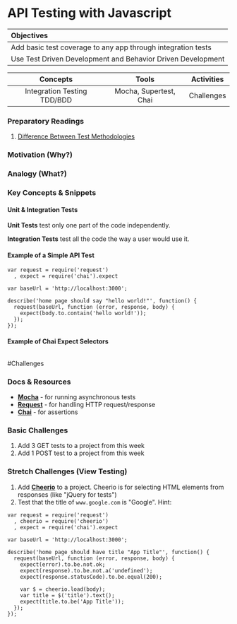 # API Testing with Javascript

| Objectives |
| :--- |
| Add basic test coverage to any app through integration tests |
| Use Test Driven Development and Behavior Driven Development |

| Concepts | Tools | Activities |
| :---: | :---: | :---: |
| Integration Testing TDD/BDD | Mocha, Supertest, Chai | Challenges |

### Preparatory Readings

1. [Difference Between Test Methodologies](http://stackoverflow.com/questions/4904096/whats-the-difference-between-unit-functional-acceptance-and-integration-test/4904533#4904533)


### Motivation (Why?)

### Analogy (What?)

### Key Concepts & Snippets

#### Unit & Integration Tests

**Unit Tests** test only one part of the code independently.

**Integration Tests** test all the code the way a user would use it.

#### Example of a Simple API Test

```
var request = require('request')
  , expect = require('chai').expect

var baseUrl = 'http://localhost:3000';

describe('home page should say "hello world!"', function() {
  request(baseUrl, function (error, response, body) {
    expect(body.to.contain('hello world!'));
  });
});
```

#### Example of Chai Expect Selectors

```
```

#Challenges

### Docs & Resources

* **[Mocha](http://mochajs.org/#getting-started)** - for running asynchronous tests
* **[Request](https://github.com/request)** - for handling HTTP request/response
* **[Chai](http://chaijs.com/api/)** - for assertions

### Basic Challenges

1. Add 3 GET tests to a project from this week
2. Add 1 POST test to a project from this week

### Stretch Challenges (View Testing)

1. Add **[Cheerio](https://github.com/cheeriojs/cheerio)** to a project. Cheerio is for selecting HTML elements from responses (like "jQuery for tests")
2. Test that the title of ```www.google.com``` is "Google".
Hint:
```
var request = require('request')
  , cheerio = require('cheerio')
  , expect = require('chai').expect

var baseUrl = 'http://localhost:3000';

describe('home page should have title "App Title"', function() {
  request(baseUrl, function (error, response, body) {
    expect(error).to.be.not.ok;
    expect(response).to.be.not.a('undefined');
    expect(response.statusCode).to.be.equal(200);

    var $ = cheerio.load(body);
    var title = $('title').text();
    expect(title.to.be('App Title'));
  });
});
```
